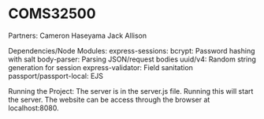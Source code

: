 # COMS32500
Partners: 
	Cameron Haseyama
	Jack Allison

Dependencies/Node Modules:
	express-sessions: 
	bcrypt: Password hashing with salt
	body-parser: Parsing JSON/request bodies
	uuid/v4: Random string generation for session
	express-validator: Field sanitation
	passport/passport-local:
	EJS

Running the Project:
	The server is in the server.js file. Running this will start the server. The website 
	can be access through the browser at localhost:8080.